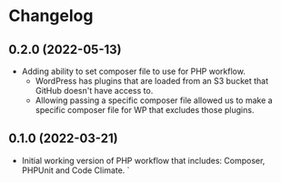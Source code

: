 # Changelog

## 0.2.0 (2022-05-13)

* Adding ability to set composer file to use for PHP workflow.
  * WordPress has plugins that are loaded from an S3 bucket that GitHub doesn't have access to.
  * Allowing passing a specific composer file allowed us to make a specific composer file for WP that excludes those plugins.

## 0.1.0 (2022-03-21)

* Initial working version of PHP workflow that includes: Composer, PHPUnit and Code Climate.
`